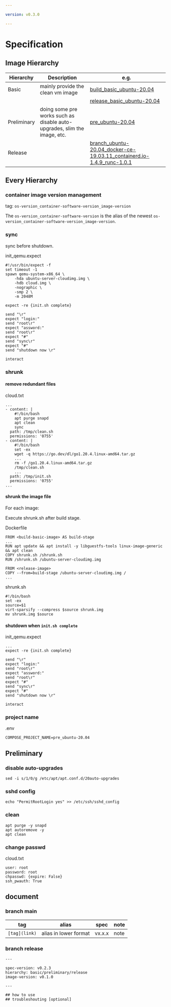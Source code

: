 ```yaml
---

version: v0.3.0

---
```


# Specification

## Image Hierarchy

| Hierarchy | Description | e.g. |
| --- | --- | --- |
| Basic | mainly provide the clean vm image | [build_basic_ubuntu-20.04](https://github.com/ssst0n3/docker_archive/tree/build_basic_ubuntu-20.04) |
| | | [release_basic_ubuntu-20.04](https://github.com/ssst0n3/docker_archive/tree/release_basic_ubuntu-20.04) |
| Preliminary | doing some pre works such as disable auto-upgrades, slim the image, etc. | [pre_ubuntu-20.04](https://github.com/ssst0n3/docker_archive/tree/pre_ubuntu-20.04) |
| Release | | [branch_ubuntu-20.04_docker-ce-19.03.11_containerd.io-1.4.9_runc-1.0.1](https://github.com/ssst0n3/docker_archive/tree/branch_ubuntu-20.04_docker-ce-19.03.11_containerd.io-1.4.9_runc-1.0.1) |

## Every Hierarchy

### container image version management

tag: `os-version_container-software-version_image-version`

The `os-version_container-software-version` is the alias of the newest `os-version_container-software-version_image-version`.

### sync

sync before shutdown.

init_qemu.expect

```
#!/usr/bin/expect -f
set timeout -1
spawn qemu-system-x86_64 \
    -hda ubuntu-server-cloudimg.img \
    -hdb cloud.img \
    -nographic \
    -smp 2 \
    -m 2048M

expect -re {init.sh complete}

send "\r"
expect "login:"
send "root\r"
expect "assword:"
send "root\r"
expect "#"
send "sync\r"
expect "#"
send "shutdown now \r"

interact
```

### shrunk

#### remove redundant files

cloud.txt

```
...
- content: |
    #!/bin/bash
    apt purge snapd
    apt clean
    sync
  path: /tmp/clean.sh
  permissions: '0755'
- content: |
    #!/bin/bash
    set -ex
    wget -q https://go.dev/dl/go1.20.4.linux-amd64.tar.gz
    ...
    rm -f /go1.20.4.linux-amd64.tar.gz
    /tmp/clean.sh
    ...
  path: /tmp/init.sh
  permissions: '0755'
...
```

#### shrunk the image file

For each image:

Execute shrunk.sh after build stage.

Dockerfile

```
FROM <build-basic-image> AS build-stage
...
RUN apt update && apt install -y libguestfs-tools linux-image-generic && apt clean
COPY shrunk.sh /shrunk.sh
RUN /shrunk.sh /ubuntu-server-cloudimg.img

FROM <release-image>
COPY --from=build-stage /ubuntu-server-cloudimg.img /
...
```

shrunk.sh

```
#!/bin/bash
set -ex
source=$1
virt-sparsify --compress $source shrunk.img
mv shrunk.img $source
```

#### shutdown when `init.sh complete`

init_qemu.expect

```
...
expect -re {init.sh complete}

send "\r"
expect "login:"
send "root\r"
expect "assword:"
send "root\r"
expect "#"
send "sync\r"
expect "#"
send "shutdown now \r"

interact
```

### project name

.env

```
COMPOSE_PROJECT_NAME=pre_ubuntu-20.04
```

## Preliminary

### disable auto-upgrades 

```
sed -i s/1/0/g /etc/apt/apt.conf.d/20auto-upgrades
```

### sshd config

```
echo "PermitRootLogin yes" >> /etc/ssh/sshd_config
```

### clean

```
apt purge -y snapd
apt autoremove -y
apt clean
```

### change passwd

cloud.txt

```
user: root
password: root
chpasswd: {expire: False}
ssh_pwauth: True
```

## document

### branch main

| tag | alias | spec | note |
| --- | --- | --- | --- |
| `[tag](link)` | alias in lower format | vx.x.x | note |

### branch release

```
---

spec-version: v0.2.3
hierarchy: basic/preliminary/release
image-version: v0.1.0

---

## how to use
## troubleshouting [optional]
```
